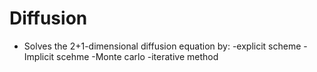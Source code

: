 # Diffusion

- Solves the 2+1-dimensional diffusion equation by:
-explicit scheme
-Implicit scehme
-Monte carlo
-iterative method
